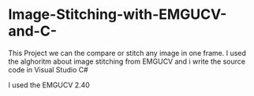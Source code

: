 # Image-Stitching-with-EMGUCV-and-C-
This Project we can the compare or stitch any image in one frame. I used the alghoritm about image stitching from EMGUCV and i write the source code in Visual Studio C#

I used the EMGUCV 2.40 
